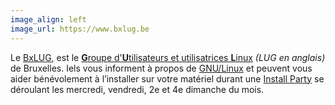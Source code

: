 ```yaml
---
image_align: left
image_url: https://www.bxlug.be
---
```


Le [BxLUG](https://www.bxlug.be), est le [**G**roupe d'**U**tilisateurs et utilisatrices **L**inux](https://fr.wikipedia.org/wiki/Groupe_d%27utilisateurs_Linux) _(LUG en anglais)_ de Bruxelles. Iels vous informent à propos de [GNU/Linux](https://fr.wikipedia.org/wiki/Linux) et peuvent vous aider bénévolement à l’installer sur votre matériel durant une [Install Party](http://www.bxlug.be/?Install-Party) se déroulant les mercredi, vendredi, 2e et 4e dimanche du mois.